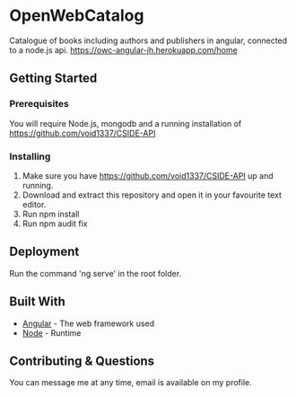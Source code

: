 # OpenWebCatalog

Catalogue of books including authors and publishers in angular, connected to a node.js api.
https://owc-angular-jh.herokuapp.com/home

## Getting Started

### Prerequisites

You will require Node.js, mongodb and a running installation of https://github.com/void1337/CSIDE-API


### Installing

1. Make sure you have https://github.com/void1337/CSIDE-API up and running.
2. Download and extract this repository and open it in your favourite text editor.
3. Run npm install
4. Run npm audit fix

## Deployment

Run the command 'ng serve' in the root folder.

## Built With

* [Angular](https://angular.io/) - The web framework used
* [Node](https://nodejs.org/en/) - Runtime

## Contributing & Questions

You can message me at any time, email is available on my profile.
